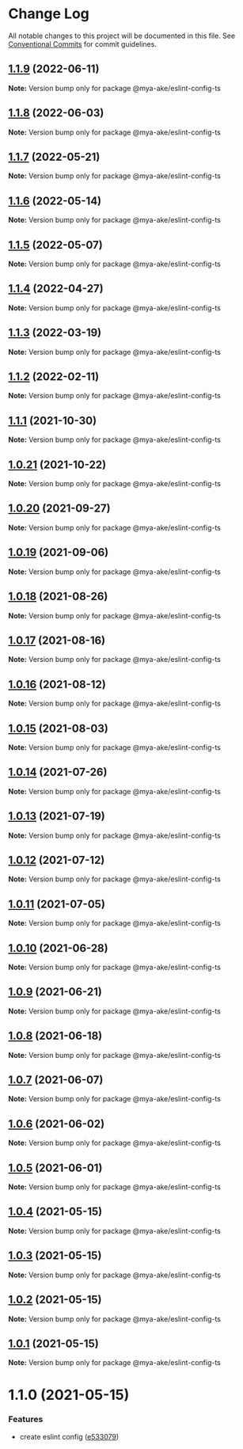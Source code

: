 # Change Log

All notable changes to this project will be documented in this file.
See [Conventional Commits](https://conventionalcommits.org) for commit guidelines.

## [1.1.9](https://github.com/mya-ake/shared/compare/@mya-ake/eslint-config-ts@1.1.8...@mya-ake/eslint-config-ts@1.1.9) (2022-06-11)

**Note:** Version bump only for package @mya-ake/eslint-config-ts

## [1.1.8](https://github.com/mya-ake/shared/compare/@mya-ake/eslint-config-ts@1.1.7...@mya-ake/eslint-config-ts@1.1.8) (2022-06-03)

**Note:** Version bump only for package @mya-ake/eslint-config-ts

## [1.1.7](https://github.com/mya-ake/shared/compare/@mya-ake/eslint-config-ts@1.1.6...@mya-ake/eslint-config-ts@1.1.7) (2022-05-21)

**Note:** Version bump only for package @mya-ake/eslint-config-ts

## [1.1.6](https://github.com/mya-ake/shared/compare/@mya-ake/eslint-config-ts@1.1.5...@mya-ake/eslint-config-ts@1.1.6) (2022-05-14)

**Note:** Version bump only for package @mya-ake/eslint-config-ts

## [1.1.5](https://github.com/mya-ake/shared/compare/@mya-ake/eslint-config-ts@1.1.4...@mya-ake/eslint-config-ts@1.1.5) (2022-05-07)

**Note:** Version bump only for package @mya-ake/eslint-config-ts

## [1.1.4](https://github.com/mya-ake/shared/compare/@mya-ake/eslint-config-ts@1.1.3...@mya-ake/eslint-config-ts@1.1.4) (2022-04-27)

**Note:** Version bump only for package @mya-ake/eslint-config-ts

## [1.1.3](https://github.com/mya-ake/shared/compare/@mya-ake/eslint-config-ts@1.1.2...@mya-ake/eslint-config-ts@1.1.3) (2022-03-19)

**Note:** Version bump only for package @mya-ake/eslint-config-ts

## [1.1.2](https://github.com/mya-ake/shared/compare/@mya-ake/eslint-config-ts@1.1.1...@mya-ake/eslint-config-ts@1.1.2) (2022-02-11)

**Note:** Version bump only for package @mya-ake/eslint-config-ts

## [1.1.1](https://github.com/mya-ake/shared/compare/@mya-ake/eslint-config-ts@1.0.21...@mya-ake/eslint-config-ts@1.1.1) (2021-10-30)

**Note:** Version bump only for package @mya-ake/eslint-config-ts

## [1.0.21](https://github.com/mya-ake/shared/compare/@mya-ake/eslint-config-ts@1.0.20...@mya-ake/eslint-config-ts@1.0.21) (2021-10-22)

**Note:** Version bump only for package @mya-ake/eslint-config-ts

## [1.0.20](https://github.com/mya-ake/shared/compare/@mya-ake/eslint-config-ts@1.0.19...@mya-ake/eslint-config-ts@1.0.20) (2021-09-27)

**Note:** Version bump only for package @mya-ake/eslint-config-ts

## [1.0.19](https://github.com/mya-ake/shared/compare/@mya-ake/eslint-config-ts@1.0.18...@mya-ake/eslint-config-ts@1.0.19) (2021-09-06)

**Note:** Version bump only for package @mya-ake/eslint-config-ts

## [1.0.18](https://github.com/mya-ake/shared/compare/@mya-ake/eslint-config-ts@1.0.17...@mya-ake/eslint-config-ts@1.0.18) (2021-08-26)

**Note:** Version bump only for package @mya-ake/eslint-config-ts

## [1.0.17](https://github.com/mya-ake/shared/compare/@mya-ake/eslint-config-ts@1.0.16...@mya-ake/eslint-config-ts@1.0.17) (2021-08-16)

**Note:** Version bump only for package @mya-ake/eslint-config-ts

## [1.0.16](https://github.com/mya-ake/shared/compare/@mya-ake/eslint-config-ts@1.0.15...@mya-ake/eslint-config-ts@1.0.16) (2021-08-12)

**Note:** Version bump only for package @mya-ake/eslint-config-ts

## [1.0.15](https://github.com/mya-ake/shared/compare/@mya-ake/eslint-config-ts@1.0.14...@mya-ake/eslint-config-ts@1.0.15) (2021-08-03)

**Note:** Version bump only for package @mya-ake/eslint-config-ts

## [1.0.14](https://github.com/mya-ake/shared/compare/@mya-ake/eslint-config-ts@1.0.13...@mya-ake/eslint-config-ts@1.0.14) (2021-07-26)

**Note:** Version bump only for package @mya-ake/eslint-config-ts

## [1.0.13](https://github.com/mya-ake/shared/compare/@mya-ake/eslint-config-ts@1.0.12...@mya-ake/eslint-config-ts@1.0.13) (2021-07-19)

**Note:** Version bump only for package @mya-ake/eslint-config-ts

## [1.0.12](https://github.com/mya-ake/shared/compare/@mya-ake/eslint-config-ts@1.0.11...@mya-ake/eslint-config-ts@1.0.12) (2021-07-12)

**Note:** Version bump only for package @mya-ake/eslint-config-ts

## [1.0.11](https://github.com/mya-ake/shared/compare/@mya-ake/eslint-config-ts@1.0.10...@mya-ake/eslint-config-ts@1.0.11) (2021-07-05)

**Note:** Version bump only for package @mya-ake/eslint-config-ts

## [1.0.10](https://github.com/mya-ake/shared/compare/@mya-ake/eslint-config-ts@1.0.9...@mya-ake/eslint-config-ts@1.0.10) (2021-06-28)

**Note:** Version bump only for package @mya-ake/eslint-config-ts

## [1.0.9](https://github.com/mya-ake/shared/compare/@mya-ake/eslint-config-ts@1.0.8...@mya-ake/eslint-config-ts@1.0.9) (2021-06-21)

**Note:** Version bump only for package @mya-ake/eslint-config-ts

## [1.0.8](https://github.com/mya-ake/shared/compare/@mya-ake/eslint-config-ts@1.0.7...@mya-ake/eslint-config-ts@1.0.8) (2021-06-18)

**Note:** Version bump only for package @mya-ake/eslint-config-ts

## [1.0.7](https://github.com/mya-ake/shared/compare/@mya-ake/eslint-config-ts@1.0.6...@mya-ake/eslint-config-ts@1.0.7) (2021-06-07)

**Note:** Version bump only for package @mya-ake/eslint-config-ts

## [1.0.6](https://github.com/mya-ake/shared/compare/@mya-ake/eslint-config-ts@1.0.5...@mya-ake/eslint-config-ts@1.0.6) (2021-06-02)

**Note:** Version bump only for package @mya-ake/eslint-config-ts

## [1.0.5](https://github.com/mya-ake/shared/compare/@mya-ake/eslint-config-ts@1.0.4...@mya-ake/eslint-config-ts@1.0.5) (2021-06-01)

**Note:** Version bump only for package @mya-ake/eslint-config-ts

## [1.0.4](https://github.com/mya-ake/shared/compare/@mya-ake/eslint-config-ts@1.0.3...@mya-ake/eslint-config-ts@1.0.4) (2021-05-15)

**Note:** Version bump only for package @mya-ake/eslint-config-ts

## [1.0.3](https://github.com/mya-ake/shared/compare/@mya-ake/eslint-config-ts@1.0.2...@mya-ake/eslint-config-ts@1.0.3) (2021-05-15)

**Note:** Version bump only for package @mya-ake/eslint-config-ts

## [1.0.2](https://github.com/mya-ake/shared/compare/@mya-ake/eslint-config-ts@1.0.1...@mya-ake/eslint-config-ts@1.0.2) (2021-05-15)

**Note:** Version bump only for package @mya-ake/eslint-config-ts

## [1.0.1](https://github.com/mya-ake/shared/compare/@mya-ake/eslint-config-ts@1.1.0...@mya-ake/eslint-config-ts@1.0.1) (2021-05-15)

**Note:** Version bump only for package @mya-ake/eslint-config-ts

# 1.1.0 (2021-05-15)

### Features

- create eslint config ([e533079](https://github.com/mya-ake/shared/commit/e53307987fc4f42093512417e2e707e1cee74a1d))
